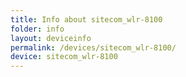 ```yaml
---
title: Info about sitecom_wlr-8100
folder: info
layout: deviceinfo
permalink: /devices/sitecom_wlr-8100/
device: sitecom_wlr-8100
---
```


